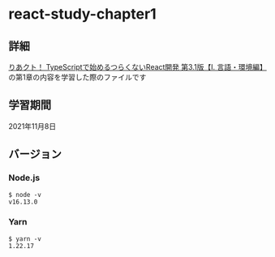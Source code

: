 # react-study-chapter1
## 詳細
[りあクト！ TypeScriptで始めるつらくないReact開発 第3.1版【Ⅰ. 言語・環境編】](https://oukayuka.booth.pm/)の第1章の内容を学習した際のファイルです
## 学習期間
2021年11月8日
## バージョン
### Node.js
```
$ node -v
v16.13.0
```
### Yarn
```
$ yarn -v
1.22.17
```

